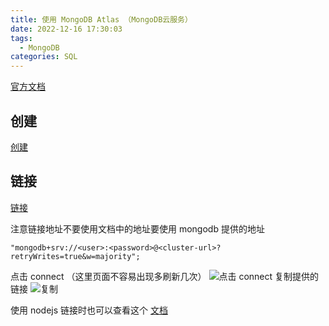 ```yaml
---
title: 使用 MongoDB Atlas （MongoDB云服务）
date: 2022-12-16 17:30:03
tags:
  - MongoDB
categories: SQL
---
```


[官方文档](https://www.mongodb.com/docs/atlas/getting-started/)

## 创建
[创建](https://www.mongodb.com/docs/atlas/tutorial/create-atlas-account/)

## 链接
[链接](https://www.mongodb.com/docs/atlas/tutorial/connect-to-your-cluster/)

注意链接地址不要使用文档中的地址要使用 mongodb 提供的地址

```
"mongodb+srv://<user>:<password>@<cluster-url>?retryWrites=true&w=majority";
```

点击 connect （这里页面不容易出现多刷新几次）
![点击 connect](https://www.mongodb.com/docs/drivers/node/current/includes/figures/atlas_connection_select_cluster.png)
复制提供的链接
![复制](https://www.mongodb.com/docs/drivers/node/current/includes/figures/atlas_connection_copy_string_node.png)

使用 nodejs 链接时也可以查看这个 [文档](https://www.mongodb.com/docs/drivers/node/current/quick-start/)
